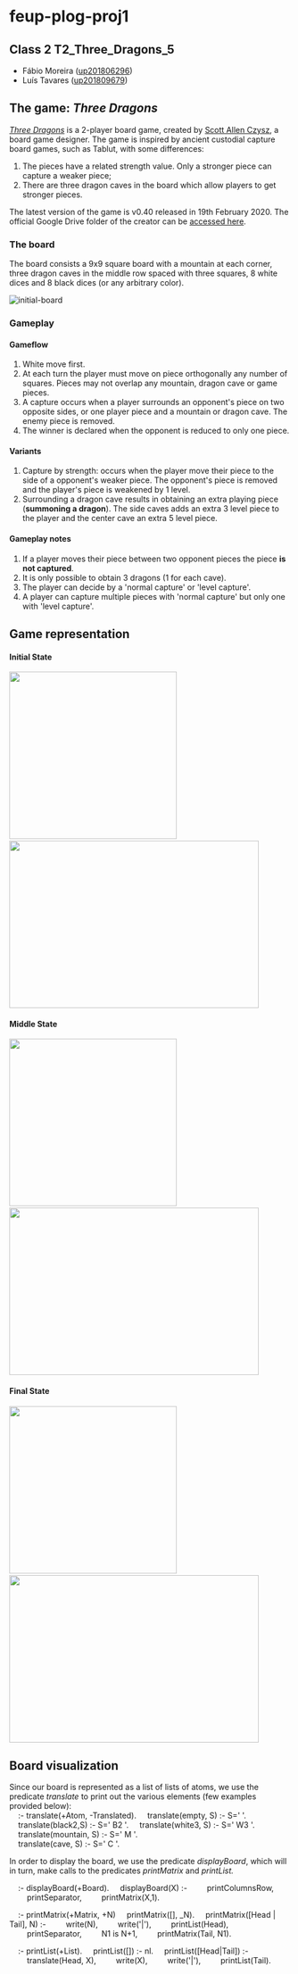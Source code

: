 # feup-plog-proj1

## Class 2 T2_Three_Dragons_5

- Fábio Moreira ([up201806296](mailto:up201806296@fe.up.pt))
- Luís Tavares ([up201809679](mailto:up201809679@fe.up.pt))  

## The game: _Three Dragons_

[_Three Dragons_](https://boardgamegeek.com/boardgame/306972/three-dragons) is a 2-player board game, created by [Scott Allen Czysz](https://drive.google.com/drive/folders/1xNoHSM08SChVW2TWtzU8Qje6m7hxrEYh), a board game designer. The game is inspired by ancient custodial capture board games, such as Tablut, with some differences:

1. The pieces have a related strength value. Only a stronger piece can capture a weaker piece;
2. There are three dragon caves in the board which allow players to get stronger pieces.

The latest version of the game is v0.40 released in 19th February 2020. The official Google Drive folder of the creator can be [accessed here](https://drive.google.com/drive/folders/1xNoHSM08SChVW2TWtzU8Qje6m7hxrEYh).

### The board

The board consists a 9x9 square board with a mountain at each corner, three dragon caves in the middle row spaced with three squares, 8 white dices and 8 black dices (or any arbitrary color).

![initial-board](documentation/board.png)

### Gameplay

#### Gameflow

1. White move first.
2. At each turn the player must move on piece orthogonally any number of squares. Pieces may not overlap any mountain, dragon cave or game pieces.
3. A capture occurs when a player surrounds an opponent's piece on two opposite sides, or one player piece and a mountain or dragon cave. The enemy piece is removed.
4. The winner is declared when the opponent is reduced to only one piece.


#### Variants

1. Capture by strength: occurs when the player move their piece to the side of a opponent's weaker piece. The opponent's piece is removed and the player's piece is weakened by 1 level.
2. Surrounding a dragon cave results in obtaining an extra playing piece (**summoning a dragon**). The side caves adds an extra 3 level piece to the player and the center cave an extra 5 level piece. 

#### Gameplay notes

1. If a player moves their piece between two opponent pieces the piece **is not captured**.
2. It is only possible to obtain 3 dragons (1 for each cave).
3. The player can decide by a 'normal capture' or 'level capture'.
4. A player can capture multiple pieces with 'normal capture' but only one with 'level capture'.

## Game representation

#### Initial State

<img src="documentation/board.png" width="300" height="300" /> &nbsp; &nbsp; &nbsp; <img src="documentation/initialState.png" width="447" height="300" />  
  
#### Middle State
<img src="documentation/middle.png" width="300" height="300" /> &nbsp; &nbsp; &nbsp; <img src="documentation/middleState.png" width="447" height="300" />  
  
#### Final State
<img src="documentation/final.png" width="300" height="300" /> &nbsp; &nbsp; &nbsp; <img src="documentation/finalState.png" width="447" height="300" />


## Board visualization

Since our board is represented as a list of lists of atoms, we use the predicate _translate_ to print out the various elements (few examples provided below):  
&nbsp;&nbsp;&nbsp;&nbsp;:- translate(+Atom, -Translated).
&nbsp;&nbsp;&nbsp;&nbsp;translate(empty, S) :- S='    '.
&nbsp;&nbsp;&nbsp;&nbsp;translate(black2,S) :- S=' B2 '.
&nbsp;&nbsp;&nbsp;&nbsp;translate(white3, S)       :- S=' W3 '.  
&nbsp;&nbsp;&nbsp;&nbsp;translate(mountain, S)     :- S=' M  '.  
&nbsp;&nbsp;&nbsp;&nbsp;translate(cave, S)         :- S=' C  '. 

In order to display the board, we use the predicate _displayBoard_, which will in turn, make calls to the predicates _printMatrix_ and _printList._

&nbsp;&nbsp;&nbsp;&nbsp;:- displayBoard(+Board).
&nbsp;&nbsp;&nbsp;&nbsp;displayBoard(X) :-
&nbsp;&nbsp;&nbsp;&nbsp;&nbsp;&nbsp;&nbsp;&nbsp;printColumnsRow,
&nbsp;&nbsp;&nbsp;&nbsp;&nbsp;&nbsp;&nbsp;&nbsp;printSeparator,
&nbsp;&nbsp;&nbsp;&nbsp;&nbsp;&nbsp;&nbsp;&nbsp;printMatrix(X,1).

&nbsp;&nbsp;&nbsp;&nbsp;:- printMatrix(+Matrix, +N)
&nbsp;&nbsp;&nbsp;&nbsp;printMatrix([], _N).
&nbsp;&nbsp;&nbsp;&nbsp;printMatrix([Head | Tail], N) :-
&nbsp;&nbsp;&nbsp;&nbsp;&nbsp;&nbsp;&nbsp;&nbsp;write(N),
&nbsp;&nbsp;&nbsp;&nbsp;&nbsp;&nbsp;&nbsp;&nbsp;write('|'),
&nbsp;&nbsp;&nbsp;&nbsp;&nbsp;&nbsp;&nbsp;&nbsp;printList(Head),
&nbsp;&nbsp;&nbsp;&nbsp;&nbsp;&nbsp;&nbsp;&nbsp;printSeparator,
&nbsp;&nbsp;&nbsp;&nbsp;&nbsp;&nbsp;&nbsp;&nbsp;N1 is N+1,
&nbsp;&nbsp;&nbsp;&nbsp;&nbsp;&nbsp;&nbsp;&nbsp;printMatrix(Tail, N1).

&nbsp;&nbsp;&nbsp;&nbsp;:- printList(+List).
&nbsp;&nbsp;&nbsp;&nbsp;printList([]) :- nl.
&nbsp;&nbsp;&nbsp;&nbsp;printList([Head|Tail]) :-
&nbsp;&nbsp;&nbsp;&nbsp;&nbsp;&nbsp;&nbsp;&nbsp;translate(Head, X),
&nbsp;&nbsp;&nbsp;&nbsp;&nbsp;&nbsp;&nbsp;&nbsp;write(X),
&nbsp;&nbsp;&nbsp;&nbsp;&nbsp;&nbsp;&nbsp;&nbsp;write('|'),
&nbsp;&nbsp;&nbsp;&nbsp;&nbsp;&nbsp;&nbsp;&nbsp;printList(Tail).

